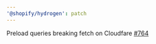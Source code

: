 ```yaml
---
'@shopify/hydrogen': patch
---
```


Preload queries breaking fetch on Cloudfare [#764](https://github.com/Shopify/hydrogen/pull/764)
